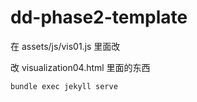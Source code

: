 # dd-phase2-template
在 assets/js/vis01.js 里面改

改 visualization04.html 里面的东西




```shell
bundle exec jekyll serve
```

